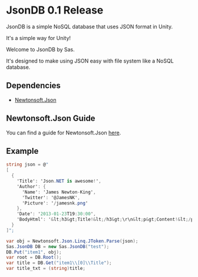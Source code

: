 # JsonDB 0.1 Release

JsonDB is a simple NoSQL database that uses JSON format in Unity.

It's a simple way for Unity!

Welcome to JsonDB by Sas.

It's designed to make using JSON easy with file system like a NoSQL database.

## Dependencies
- [Newtonsoft.Json](https://www.newtonsoft.com/json)

## Newtonsoft.Json Guide
You can find a guide for Newtonsoft.Json [here](https://www.newtonsoft.com/json/help/html/Introduction.htm).

## Example
```csharp
string json = @"
[
  {
    'Title': 'Json.NET is awesome!',
    'Author': {
      'Name': 'James Newton-King',
      'Twitter': '@JamesNK',
      'Picture': '/jamesnk.png'
    },
    'Date': '2013-01-23T19:30:00',
    'BodyHtml': '&lt;h3&gt;Title!&lt;/h3&gt;\r\n&lt;p&gt;Content!&lt;/p&gt;'
  }
]";

var obj = Newtonsoft.Json.Linq.JToken.Parse(json);
Sas.JsonDB DB = new Sas.JsonDB("test");
DB.Put("item1", obj);
var root = DB.Root();
var title = DB.Get("item1\\[0]\\Title");
var title_txt = (string)title;
